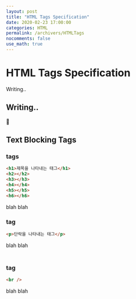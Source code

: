 ```yaml
---
layout: post
title: "HTML Tags Specification"
date: 2020-02-23 17:00:00
categories: HTML
permalink: /archivers/HTMLTags
nocomments: false
use_math: true
---
```


# HTML Tags Specification

Writing..

## Writing..

🤔

## Text Blocking Tags

### <hn> tags

```html
<h1>제목을 나타내는 태그</h1>
<h2></h2>
<h3></h3>
<h4></h4>
<h5></h5>
<h6></h6>
```

blah blah

### <p> tag

```html
<p>단락을 나타내는 태그</p>
```

blah blah

### <br> tag

```html
<br />
```

blah blah
